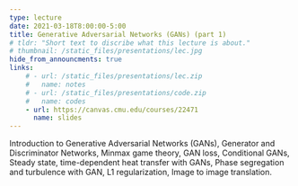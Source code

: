 ```yaml
---
type: lecture
date: 2021-03-18T8:00:00-5:00
title: Generative Adversarial Networks (GANs) (part 1)
# tldr: "Short text to discribe what this lecture is about."
# thumbnail: /static_files/presentations/lec.jpg
hide_from_announcments: true
links: 
    # - url: /static_files/presentations/lec.zip
    #   name: notes
    # - url: /static_files/presentations/code.zip
    #   name: codes
    - url: https://canvas.cmu.edu/courses/22471
      name: slides
---
```

<!-- **Suggested Readings:**
- [Readings 1](http://example.com)
- [Readings 2](http://example.com) -->
Introduction to Generative Adversarial Networks (GANs), Generator and Discriminator Networks, Minmax game theory, GAN loss, Conditional GANs, Steady state, time-dependent heat transfer with GANs, Phase segregation and turbulence with GAN, L1 regularization, Image to image translation.